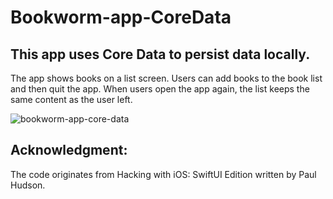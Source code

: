 # Bookworm-app-CoreData
This app uses Core Data to persist data locally.
---
The app shows books on a list screen. Users can add books to the book list and then quit the app. When users open the app again, the list keeps the same content as the user left.

![bookworm-app-core-data](https://github.com/vieri2in/Bookworm-CoreData/assets/97074757/d95831fb-e1b5-4c7b-b696-2fadc80f7719)

## Acknowledgment:
The code originates from Hacking with iOS: SwiftUI Edition written by Paul Hudson.
